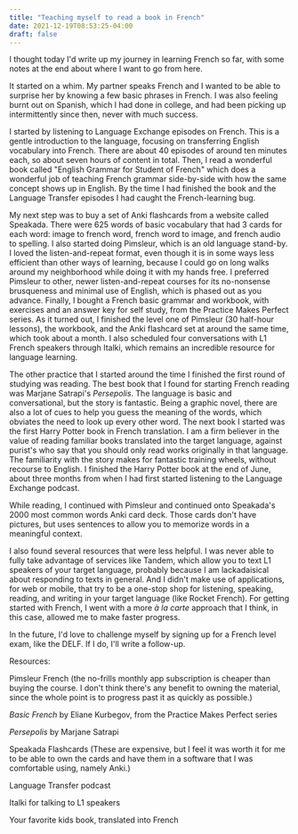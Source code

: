 ```yaml
---
title: "Teaching myself to read a book in French"
date: 2021-12-19T08:53:25-04:00
draft: false
---
```


I thought today I'd write up my journey in learning French so far, with some notes at the end about where I want to go from here.

It started on a whim. My partner speaks French and I wanted to be able to surprise her by knowing a few basic phrases in French. I was also feeling burnt out on Spanish, which I had done in college, and had been picking up intermittently since then, never with much success. 

I started by listening to Language Exchange episodes on French. This is a gentle introduction to the language, focusing on transferring English vocabulary into French. There are about 40 episodes of around ten minutes each, so about seven hours of content in total. Then, I read a wonderful book called "English Grammar for Student of French" which does a wonderful job of teaching French grammar side-by-side with how the same concept shows up in English. By the time I had finished the book and the Language Transfer episodes I had caught the French-learning bug. 

My next step was to buy a set of Anki flashcards from a website called Speakada. There were 625 words of basic vocabulary that had 3 cards for each word: image to french word, french word to image, and french audio to spelling. I also started doing Pimsleur, which is an old language stand-by. I loved the listen-and-repeat format, even though it is in some ways less efficient than other ways of learning, because I could go on long walks around my neighborhood while doing it with my hands free. I preferred Pimsleur to other, newer listen-and-repeat courses for its no-nonsense brusqueness and minimal use of English, which is phased out as you advance. Finally, I bought a French basic grammar and workbook, with exercises and an answer key for self study, from the Practice Makes Perfect series. As it turned out, I finished the level one of Pimsleur (30 half-hour lessons), the workbook, and the Anki flashcard set at around the same time, which took about a month. I also scheduled four conversations with L1 French speakers through Italki, which remains an incredible resource for language learning. 

The other practice that I started around the time I finished the first round of studying was reading. The best book that I found for starting French reading was Marjane Satrapi's *Persepolis*. The language is basic and conversational, but the story is fantastic. Being a graphic novel, there are also a lot of cues to help you guess the meaning of the words, which obviates the need to look up every other word. The next book I started was the first Harry Potter book in French translation. I am a firm believer in the value of reading familiar books translated into the target language, against purist's who say that you should only read works originally in that language. The familiarity with the story makes for fantastic training wheels, without recourse to English. I finished the Harry Potter book at the end of June, about three months from when I had first started listening to the Language Exchange podcast. 

While reading, I continued with Pimsleur and continued onto Speakada's 2000 most common words Anki card deck. Those cards don't have pictures, but uses sentences to allow you to memorize words in a meaningful context.

I also found several resources that were less helpful. I was never able to fully take advantage of services like Tandem, which allow you to text L1 speakers of your target language, probably because I am lackadaisical about responding to texts in general. And I didn't make use of applications, for web or mobile, that try to be a one-stop shop for listening, speaking, reading, and writing in your target language (like Rocket French). For getting started with French, I went with a more *à la carte* approach that I think, in this case, allowed me to make faster progress.

In the future, I'd love to challenge myself by signing up for a French level exam, like the DELF. If I do, I'll write a follow-up.

Resources:

Pimsleur French (the no-frills monthly app subscription is cheaper than buying the course. I don't think there's any benefit to owning the material, since the whole point is to progress past it as quickly as possible.)

*Basic  French* by Eliane Kurbegov, from the Practice Makes Perfect series 

*Persepolis* by Marjane Satrapi

Speakada Flashcards (These are expensive, but I feel it was worth it for me to be able to own the cards and have them in a software that I was comfortable using, namely Anki.)

Language Transfer podcast

Italki for talking to L1 speakers

Your favorite kids book, translated into French
